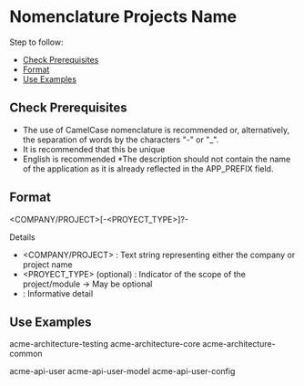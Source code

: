 # Nomenclature Projects Name

Step to follow:

- [Check Prerequisites](#check-prerequisites)
- [Format](#format)
- [Use Examples](#use-examples)





## <a name="check-prerequisites">Check Prerequisites</a>

 * The use of CamelCase nomenclature is recommended or, alternatively, the separation of words by the characters "-" or "_".
 * It is recommended that this be unique
 * English is recommended
 *The description should not contain the name of the application as it is already reflected in the APP_PREFIX field. 





## <a name="format">Format</a>

<COMPANY/PROJECT>[-<PROYECT_TYPE>]?-<DESCRIPTION>

Details

 * <COMPANY/PROJECT> : Text string representing either the company or project name
 * <PROYECT_TYPE> (optional) : Indicator of the scope of the project/module → May be optional
 * <DESCRIPTION> : Informative detail




## <a name="use-examples">Use Examples</a>

acme-architecture-testing
acme-architecture-core
acme-architecture-common

acme-api-user
acme-api-user-model
acme-api-user-config

